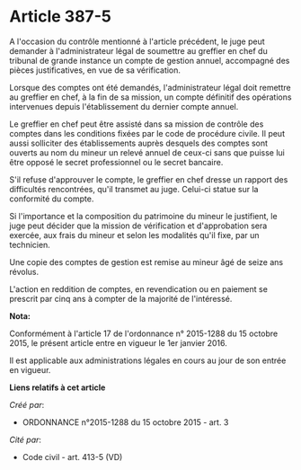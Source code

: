 # Article 387-5

A l'occasion du contrôle mentionné à l'article précédent, le juge peut demander à l'administrateur légal de soumettre au
greffier en chef du tribunal de grande instance un compte de gestion annuel, accompagné des pièces justificatives, en vue de
sa vérification.

Lorsque des comptes ont été demandés, l'administrateur légal doit remettre au greffier en chef, à la fin de sa mission, un
compte définitif des opérations intervenues depuis l'établissement du dernier compte annuel.

Le greffier en chef peut être assisté dans sa mission de contrôle des comptes dans les conditions fixées par le code de
procédure civile. Il peut aussi solliciter des établissements auprès desquels des comptes sont ouverts au nom du mineur un
relevé annuel de ceux-ci sans que puisse lui être opposé le secret professionnel ou le secret bancaire.

S'il refuse d'approuver le compte, le greffier en chef dresse un rapport des difficultés rencontrées, qu'il transmet au juge.
Celui-ci statue sur la conformité du compte.

Si l'importance et la composition du patrimoine du mineur le justifient, le juge peut décider que la mission de vérification
et d'approbation sera exercée, aux frais du mineur et selon les modalités qu'il fixe, par un technicien.

Une copie des comptes de gestion est remise au mineur âgé de seize ans révolus.

L'action en reddition de comptes, en revendication ou en paiement se prescrit par cinq ans à compter de la majorité de
l'intéressé.

**Nota:**

Conformément à l'article 17 de l'ordonnance n° 2015-1288 du 15 octobre 2015, le présent article entre en vigueur le 1er
janvier 2016.

Il est applicable aux administrations légales en cours au jour de son entrée en vigueur.

**Liens relatifs à cet article**

_Créé par_:

  - ORDONNANCE n°2015-1288 du 15 octobre 2015 - art. 3

_Cité par_:

  - Code civil - art. 413-5 (VD)
